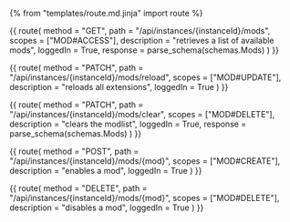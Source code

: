 {% from "templates/route.md.jinja" import route %}

{{ route(
  method = "GET",
  path = "/api/instances/{instanceId}/mods",
  scopes = ["MOD#ACCESS"],
  description = "retrieves a list of available mods",
  loggedIn = True,
  response = parse_schema(schemas.Mods)
) }}

{{ route(
  method = "PATCH",
  path = "/api/instances/{instanceId}/mods/reload",
  scopes = ["MOD#UPDATE"],
  description = "reloads all extensions",
  loggedIn = True
) }}

{{ route(
  method = "PATCH",
  path = "/api/instances/{instanceId}/mods/clear",
  scopes = ["MOD#DELETE"],
  description = "clears the modlist",
  loggedIn = True,
  response = parse_schema(schemas.Mods)
) }}

{{ route(
  method = "POST",
  path = "/api/instances/{instanceId}/mods/{mod}",
  scopes = ["MOD#CREATE"],
  description = "enables a mod",
  loggedIn = True
) }}

{{ route(
  method = "DELETE",
  path = "/api/instances/{instanceId}/mods/{mod}",
  scopes = ["MOD#DELETE"],
  description = "disables a mod",
  loggedIn = True
) }}